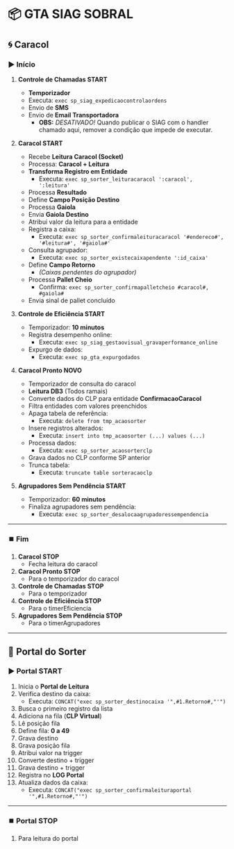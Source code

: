 # 📦 GTA SIAG SOBRAL

## 🌀 Caracol

### ▶️ Início

1. **Controle de Chamadas START**
   - **Temporizador**
   - Executa: `exec sp_siag_expedicaocontrolaordens`
   - Envio de **SMS**
   - Envio de **Email Transportadora**
     - **OBS:** *DESATIVADO!* Quando publicar o SIAG com o handler chamado aqui, remover a condição que impede de executar.

2. **Caracol START**
   - Recebe **Leitura Caracol (Socket)**
   - Processa: **Caracol + Leitura**
   - **Transforma Registro em Entidade**
     - Executa: `exec sp_sorter_leituracaracol ':caracol', ':leitura'`
   - Processa **Resultado**
   - Define **Campo Posição Destino**
   - Processa **Gaiola**
   - Envia **Gaiola Destino**
   - Atribui valor da leitura para a entidade
   - Registra a caixa:
     - Executa: `exec sp_sorter_confirmaleituracaracol '#endereco#', '#leitura#', '#gaiola#'`
   - Consulta agrupador:
     - Executa: `exec sp_sorter_existecaixapendente ':id_caixa'`
   - Define **Campo Retorno**
     - *(Caixas pendentes do agrupador)*
   - Processa **Pallet Cheio**
     - Confirma: `exec sp_sorter_confirmapalletcheio #caracol#, #gaiola#`
   - Envia sinal de pallet concluído

3. **Controle de Eficiência START**
   - Temporizador: **10 minutos**
   - Registra desempenho online:
     - Executa: `exec sp_siag_gestaovisual_gravaperformance_online`
   - Expurgo de dados:
     - Executa: `exec sp_gta_expurgodados`

4. **Caracol Pronto NOVO**
   - Temporizador de consulta do caracol
   - **Leitura DB3** (Todos ramais)
   - Converte dados do CLP para entidade **ConfirmacaoCaracol**
   - Filtra entidades com valores preenchidos
   - Apaga tabela de referência:
     - Executa: `delete from tmp_acaosorter`
   - Insere registros alterados:
     - Executa: `insert into tmp_acaosorter (...) values (...)`
   - Processa dados:
     - Executa: `exec sp_sorter_acaosorterclp`
   - Grava dados no CLP conforme SP anterior
   - Trunca tabela:
     - Executa: `truncate table sorteracaoclp`

5. **Agrupadores Sem Pendência START**
   - Temporizador: **60 minutos**
   - Finaliza agrupadores sem pendência:
     - Executa: `exec sp_sorter_desalocaagrupadoressempendencia`

---

### ⏹️ Fim

1. **Caracol STOP**
   - Fecha leitura do caracol
2. **Caracol Pronto STOP**
   - Para o temporizador do caracol
3. **Controle de Chamadas STOP**
   - Para o temporizador
4. **Controle de Eficiência STOP**
   - Para o timerEficiencia
5. **Agrupadores Sem Pendência STOP**
   - Para o timerAgrupadores

---

## 🚦 Portal do Sorter

### ▶️ Portal START

1. Inicia o **Portal de Leitura**
2. Verifica destino da caixa:
   - Executa: `CONCAT("exec sp_sorter_destinocaixa '",#1.Retorno#,"'")`
3. Busca o primeiro registro da lista
4. Adiciona na fila (**CLP Virtual**)
5. Lê posição fila
6. Define fila: **0 a 49**
7. Grava destino
8. Grava posição fila
9. Atribui valor na trigger
10. Converte destino + trigger
11. Grava destino + trigger
12. Registra no **LOG Portal**
13. Atualiza dados da caixa:
    - Executa: `CONCAT("exec sp_sorter_confirmaleituraportal '",#1.Retorno#,"'")`

---

### ⏹️ Portal STOP

1. Para leitura do portal

